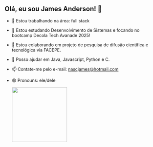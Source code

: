 ## Olá, eu sou James Anderson! 👋



- 🔭 Estou trabalhando na área: full stack
- 🌱 Estou estudando Desenvolvimento de Sistemas e focando no bootcamp Decola Tech Avanade 2025!
- 👯 Estou colaborando em projeto de pesquisa de difusão científica e tecnológica via FACEPE. 
- 💬 Posso ajudar em Java, Javascript, Python e C.
- 📫 Contate-me pelo e-mail: nascjames@hotmail.com
- 😄 Pronouns: ele/dele

  <div>
    <a href="https://github.com/nascjames7">
    <img height="180em" src="https://github-readme-stats.vercel.app/api?username=nascjames7&show_icons=true&theme=dracula&include_all_commits=true&count_private=true/_">
  </div>


